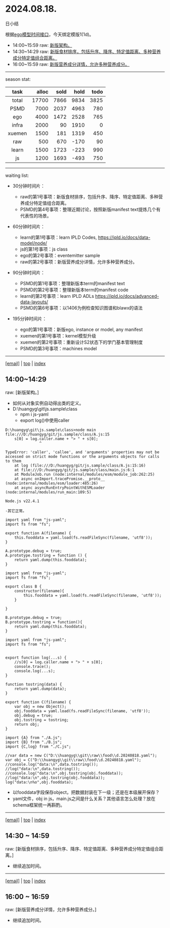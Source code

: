 # 2024.08.18.
日小结

<a id="top"></a>
根据[ego模型时间接口](https://gitee.com/hyg/blog/blob/master/timeflow.md)，今天绑定模版1(1d)。

<a id="index"></a>
- 14:00~15:59	raw: [新版架构。](#20240818140000)
- 14:30~14:29	raw: [新版食材排序，包括升序、降序、特定值距离、多种营养成分特定值组合距离。](#20240818143000)
- 16:00~15:59	raw: [新版营养成分详情，允许多种营养成分。](#20240818160000)

---
season stat:

| task | alloc | sold | hold | todo |
| :---: | ---: | ---: | ---: | ---: |
| total | 17700 | 7866 | 9834 | 3825 |
| PSMD | 7000 | 2037 | 4963 | 780 |
| ego | 4000 | 1472 | 2528 | 765 |
| infra | 2000 | 90 | 1910 | 0 |
| xuemen | 1500 | 181 | 1319 | 450 |
| raw | 500 | 670 | -170 | 90 |
| learn | 1500 | 1723 | -223 | 990 |
| js | 1200 | 1693 | -493 | 750 |

---
waiting list:


- 30分钟时间片：
  - raw的第1号事项：新版食材排序，包括升序、降序、特定值距离、多种营养成分特定值组合距离。
  - PSMD的第4号事项：整理近期讨论，按照新版manifest text提炼几个有代表性的场景。

- 60分钟时间片：
  - learn的第1号事项：learn IPLD Codes, https://ipld.io/docs/data-model/node/
  - js的第1号事项：js class
  - ego的第2号事项：eventemitter sample
  - raw的第2号事项：新版营养成分详情，允许多种营养成分。

- 90分钟时间片：
  - PSMD的第1号事项：整理新版本term的manifest text
  - PSMD的第2号事项：整理新版本term的manifest code
  - learn的第2号事项：learn IPLD ADLs https://ipld.io/docs/advanced-data-layouts/
  - PSMD的第6号事项：以1406为例检查知识图谱和blawx的语法

- 195分钟时间片：
  - ego的第1号事项：新版ego, instance or model, any manifest
  - xuemen的第1号事项：kernel模型升级
  - xuemen的第2号事项：重新设计S2状态下的学门基本管理制度
  - PSMD的第3号事项：machines model

---
<a href="mailto:huangyg@mars22.com?subject=关于2024.08.18.[新版架构。]任务&body=日期: 2024.08.18.%0D%0A序号: 5%0D%0A手稿:../../draft/2024/08/20240818140000.md%0D%0A---请勿修改邮件主题及以上内容 从下一行开始写您的想法---%0D%0A">[email]</a> | [top](#top) | [index](#index)
<a id="20240818140000"></a>
## 14:00~14:29
raw: [新版架构。]

- 如何从对象实例自动得出类的定义。
- D:\huangyg\git\js.sample\class
    - npm i js-yaml
    - export log()中使用caller
```
D:\huangyg\git\js.sample\class>node main
file:///D:/huangyg/git/js.sample/class/A.js:15
    s[0] = log.caller.name + "> " + s[0];
               ^

TypeError: 'caller', 'callee', and 'arguments' properties may not be accessed on strict mode functions or the arguments objects for calls to them
    at log (file:///D:/huangyg/git/js.sample/class/A.js:15:16)
    at file:///D:/huangyg/git/js.sample/class/main.js:6:1
    at ModuleJob.run (node:internal/modules/esm/module_job:262:25)
    at async onImport.tracePromise.__proto__ (node:internal/modules/esm/loader:485:26)
    at async asyncRunEntryPointWithESMLoader (node:internal/modules/run_main:109:5)

Node.js v22.4.1
```
    -其它正常。
```
import yaml from "js-yaml";
import fs from "fs";

export function A(filename) {
    this.fooddata = yaml.load(fs.readFileSync(filename, 'utf8'));
}

A.prototype.debug = true;
A.prototype.tostring = function () {
    return yaml.dump(this.fooddata);
}
```

```
import yaml from "js-yaml";
import fs from "fs";

export class B {
    constructor(filename){
        this.fooddata = yaml.load(fs.readFileSync(filename, 'utf8'));
    }
    
}

B.prototype.debug = true;
B.prototype.tostring = function(){
    return yaml.dump(this.fooddata);
}
```
```
import yaml from "js-yaml";
import fs from "fs";


export function log(...s) {
    //s[0] = log.caller.name + "> " + s[0];
    console.trace();
    console.log(...s);
}

function tostring(data) {
    return yaml.dump(data);
}

export function C(filename) {
    var obj = new Object();
    obj.fooddata = yaml.load(fs.readFileSync(filename, 'utf8'));
    obj.debug = true;
    obj.tostring = tostring;
    return obj;
}
```
```
import {A} from "./A.js";
import {B} from "./B.js";
import {C,log} from "./C.js";

//var data = new C("D:\\huangyg\\git\\raw\\food\\d.20240818.yaml");
var obj = C("D:\\huangyg\\git\\raw\\food\\d.20240818.yaml");
//console.log("data:\n",data.tostring());
//log("data:\n",data.tostring());
//console.log("data:\n",obj.tostring(obj.fooddata));
//log("data:\n",obj.tostring(obj.fooddata));
log("data:\n%o",obj.fooddata);
```
- 以fooddata字段保存object，把数据封装在下一级；还是在本级展开保存？
- yaml文件，obj in js，main.js之间是什么关系？其他语言怎么处理？放在schema框架统一再斟酌。

---
<a href="mailto:huangyg@mars22.com?subject=关于2024.08.18.[新版食材排序，包括升序、降序、特定值距离、多种营养成分特定值组合距离。]任务&body=日期: 2024.08.18.%0D%0A序号: 6%0D%0A手稿:../../draft/2024/08/20240818143000.md%0D%0A---请勿修改邮件主题及以上内容 从下一行开始写您的想法---%0D%0A">[email]</a> | [top](#top) | [index](#index)
<a id="20240818143000"></a>
## 14:30 ~ 14:59
raw: [新版食材排序，包括升序、降序、特定值距离、多种营养成分特定值组合距离。]

- 继续追加时间。

---
<a href="mailto:huangyg@mars22.com?subject=关于2024.08.18.[新版营养成分详情，允许多种营养成分。]任务&body=日期: 2024.08.18.%0D%0A序号: 8%0D%0A手稿:../../draft/2024/08/20240818160000.md%0D%0A---请勿修改邮件主题及以上内容 从下一行开始写您的想法---%0D%0A">[email]</a> | [top](#top) | [index](#index)
<a id="20240818160000"></a>
## 16:00 ~ 16:59
raw: [新版营养成分详情，允许多种营养成分。]

- 继续追加时间。

